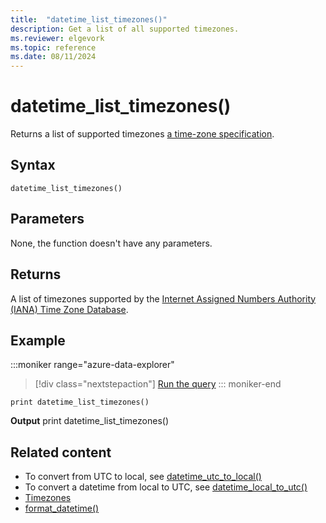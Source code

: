 ```yaml
---
title:  "datetime_list_timezones()"
description: Get a list of all supported timezones.
ms.reviewer: elgevork
ms.topic: reference
ms.date: 08/11/2024
---
```

# datetime_list_timezones()

Returns a list of supported timezones [a time-zone specification](timezone.md).

## Syntax

`datetime_list_timezones()`

## Parameters

None, the function doesn't have any parameters.

## Returns

A list of timezones supported by the [Internet Assigned Numbers Authority (IANA) Time Zone Database](https://www.iana.org/time-zones).

## Example

:::moniker range="azure-data-explorer"
> [!div class="nextstepaction"]
> <a href="https://dataexplorer.azure.com/clusters/help/databases/Samples?query=H4sIAAAAAAAAAysoyswrUUhJLEktycxNjc%2FJLC6JB7Gq8vNSizU0AQnW1vofAAAA" target="_blank">Run the query</a>
::: moniker-end

```kusto
print datetime_list_timezones()
```

**Output**
print datetime_list_timezones()

## Related content

* To convert from UTC to local, see [datetime_utc_to_local()](datetime-utc-to-local-function.md)
* To convert a datetime from local to UTC, see [datetime_local_to_utc()](datetime-local-to-utc-function.md)
* [Timezones](timezone.md)
* [format_datetime()](format-datetime-function.md)
